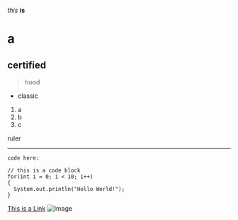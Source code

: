 *this*
**is**

a
=
certified
---------
> hood
* classic

1. a
2. b
3. c

ruler

---

`code here:`

```
// this is a code block
for(int i = 0; i < 10; i++)
{
  System.out.println("Hello World!");
}
```

[This is a Link](http://youtube.com)
![Image](http://url/a.png)	
